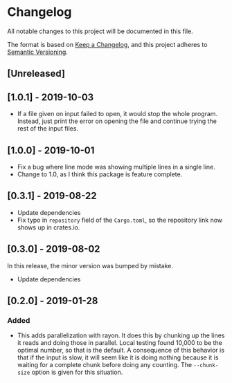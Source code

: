 # Changelog
All notable changes to this project will be documented in this file.

The format is based on [Keep a Changelog](https://keepachangelog.com/en/1.0.0/),
and this project adheres to [Semantic Versioning](https://semver.org/spec/v2.0.0.html).

## [Unreleased]

## [1.0.1] - 2019-10-03

* If a file given on input failed to open, it would stop the whole program.
  Instead, just print the error on opening the file and continue trying the
  rest of the input files.

## [1.0.0] - 2019-10-01

* Fix a bug where line mode was showing multiple lines in a single line.
* Change to 1.0, as I think this package is feature complete.

## [0.3.1] - 2019-08-22

* Update dependencies
* Fix typo in `repository` field of the `Cargo.toml`, so the repository link
  now shows up in crates.io.

## [0.3.0] - 2019-08-02

In this release, the minor version was bumped by mistake.

* Update dependencies

## [0.2.0] - 2019-01-28

### Added

* This adds parallelization with rayon. It does this by chunking up the lines
  it reads and doing those in parallel. Local testing found 10,000 to be the
  optimal number, so that is the default. A consequence of this behavior is
  that if the input is slow, it will seem like it is doing nothing because it
  is waiting for a complete chunk before doing any counting. The `--chunk-size`
  option is given for this situation.
